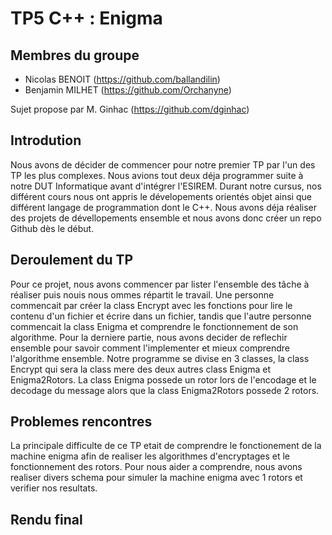 # TP5 C++ : Enigma

## Membres du groupe

  - Nicolas BENOIT (https://github.com/ballandilin)
  - Benjamin MILHET (https://github.com/Orchanyne)


Sujet propose par M. Ginhac (https://github.com/dginhac)

## Introdution
Nous avons de décider de commencer pour notre premier TP par l'un des TP les plus complexes. Nous avions tout deux déja programmer suite à notre DUT Informatique avant d'intégrer l'ESIREM. Durant notre cursus, nos différent cours nous ont appris le dévelopements orientés objet ainsi que différent langage de programmation dont le C++. Nous avons déja réaliser des projets de dévellopements ensemble et nous avons donc créer un repo Github dès le début. 


## Deroulement du TP
Pour ce projet, nous avons commencer par lister l'ensemble des tâche à réaliser puis nouis nous ommes répartit le travail. Une personne commencait par créer la class Encrypt avec les fonctions pour lire le contenu d'un fichier et écrire dans un fichier, tandis que l'autre personne commencait la class Enigma et comprendre le fonctionnement de son algorithme. Pour la derniere partie, nous avons decider de reflechir ensemble pour savoir comment l'implementer et mieux comprendre l'algorithme ensemble. Notre programme se divise en 3 classes, la class Encrypt qui sera la class mere des deux autres class Enigma et Enigma2Rotors. La class Enigma possede un rotor lors de l'encodage et le decodage du message alors que la class Enigma2Rotors possede 2 rotors.  


## Problemes rencontres
La principale difficulte de ce TP etait de comprendre le fonctionement de la machine enigma afin de realiser les algorithmes d'encryptages et le fonctionnement des rotors. Pour nous aider a comprendre, nous avons realiser divers schema pour simuler la machine enigma avec 1 rotors et verifier nos resultats.


## Rendu final

